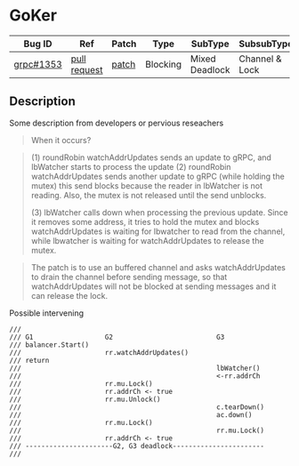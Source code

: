 
# GoKer

| Bug ID|  Ref | Patch | Type | SubType | SubsubType |
| ----  | ---- | ----  | ---- | ---- | ---- |
|[grpc#1353]|[pull request]|[patch]| Blocking | Mixed Deadlock | Channel & Lock |

[grpc#1353]:(grpc1353_test.go)
[patch]:https://github.com/grpc/grpc-go/pull/1353/files
[pull request]:https://github.com/grpc/grpc-go/pull/1353
 
## Description

Some description from developers or pervious reseachers

> When it occurs?

> (1) roundRobin watchAddrUpdates sends an update to gRPC,
  and lbWatcher starts to process the update
> (2) roundRobin watchAddrUpdates sends another update to
  gRPC (while holding the mutex) this send blocks because the
  reader in lbWatcher is not reading. Also, the mutex is not
  released until the send unblocks.
>
> (3) lbWatcher calls down when processing the previous update.
  Since it removes some address, it tries to hold the mutex and blocks
  watchAddrUpdates is waiting for lbwatcher to read from the
  channel, while lbwatcher is waiting for watchAddrUpdates to
  release the mutex.

> The patch is to use an buffered channel and asks watchAddrUpdates
  to drain the channel before sending message, so that watchAddrUpdates
  will not be blocked at sending messages and it can release the lock.

Possible intervening

```
///
/// G1 					G2							G3
/// balancer.Start()
/// 					rr.watchAddrUpdates()
/// return
/// 												lbWatcher()
/// 												<-rr.addrCh
/// 					rr.mu.Lock()
/// 					rr.addrCh <- true
/// 					rr.mu.Unlock()
/// 												c.tearDown()
/// 												ac.down()
/// 					rr.mu.Lock()
/// 												rr.mu.Lock()
/// 					rr.addrCh <- true
/// ----------------------G2, G3 deadlock-----------------------
///
```

